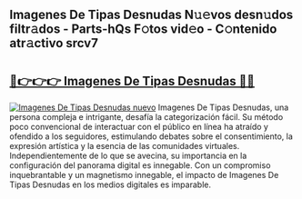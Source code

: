 ## Imagenes De Tipas Desnudas N𝚞𝚎vos desn𝚞dos filtr𝚊dos - Parts-hQs F𝚘tos vid𝚎o - C𝚘ntenido atr𝚊ctivo srcv7

# <h2><a href="http://mb5uk4j.tromn.icu/?c=Imagenes+De+Tipas+Desnudas">🔗👉👉👉 Imagenes De Tipas Desnudas 🔗🔗</a></h2>

[![Imagenes De Tipas Desnudas nuevo](https://i.imgur.com/pEAQMta.gif)](http://mb5uk4j.tromn.icu/?c=Imagenes+De+Tipas+Desnudas)
Imagenes De Tipas Desnudas, una persona compleja e intrigante, desafía la categorización fácil. Su método poco convencional de interactuar con el público en línea ha atraído y ofendido a los seguidores, estimulando debates sobre el consentimiento, la expresión artística y la esencia de las comunidades virtuales. Independientemente de lo que se avecina, su importancia en la configuración del panorama digital es innegable. Con un compromiso inquebrantable y un magnetismo innegable, el impacto de Imagenes De Tipas Desnudas en los medios digitales es imparable.
